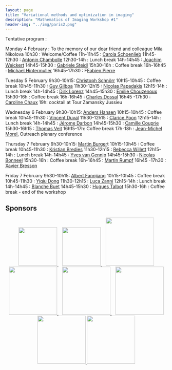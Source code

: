 ```yaml
---
layout: page
title: "Variational methods and optimization in imaging"
description: "Mathematics of Imaging Workshop #1"
header-img: "../img/paris2.png"
---
```


Tentative program : 

Monday 4 February : To the memory of our dear friend and colleague Mila Nikolova
10h30 : Welcome/Coffee 
11h-11h45 : [Carola Schoenlieb](http://www.damtp.cam.ac.uk/user/cbs31/Home.html)
11h45-12h30 : [Antonin Chambolle](http://www.cmap.polytechnique.fr/~antonin/) 
12h30-14h : Lunch break
14h-14h45 : [Joachim  Weickert](https://www.mia.uni-saarland.de/weickert/index.shtml)
14h45-15h30 : [Gabriele Steidl](http://www.mathematik.uni-kl.de/imagepro/members/steidl/)
15h30-16h : Coffee break 
16h-16h45 : [Michael Hintermuller](https://www.math.hu-berlin.de/~hp_hint/)
16h45-17h30 : F[Fabien Pierre](http://www.fabienpierre.fr/bienvenue.html)


Tuesday 5 February
9h30-10h15: [Christoph Schnörr](https://ipa.iwr.uni-heidelberg.de/cschnoerr/)
10h15-10h45 : Coffee break 
10h45-11h30 : [Guy Gilboa](http://guygilboa.eew.technion.ac.il/)
11h30-12h15 : [Nicolas Papadakis](https://www.math.u-bordeaux.fr/~npapadak/)
12h15-14h : Lunch break
14h-14h45 :  [Dirk Lorenz](https://www.tu-braunschweig.de/iaa/personal/lorenz)
14h45-15h30 : [Emilie Chouzenoux](http://www-syscom.univ-mlv.fr/~chouzeno/)
15h30-16h : Coffee break 
16h-16h45 : [Charles Dossal](https://www.math.u-bordeaux.fr/~cdossal/)
16h45 -17h30 : [Caroline Chaux](https://www.i2m.univ-amu.fr/~caroline.chaux/)
19h: cocktail at Tour Zamansky Jussieu

Wednesday 6 February
9h30-10h15: [Anders Hansen](http://www.damtp.cam.ac.uk/research/afha/anders/)
10h15-10h45 : Coffee break 
10h45-11h30 : [Vincent Duval](https://who.rocq.inria.fr/Vincent.Duval/)
11h30-12h15 : [Clarice Poon](http://www.damtp.cam.ac.uk/user/cmhsp2/) 
12h15-14h : Lunch break
14h-14h45 : [Jérome Darbon](https://www.brown.edu/academics/applied-mathematics/jerome-darbon)
14h45-15h30 : [Camille Couprie](https://research.fb.com/people/couprie-camille/)
15h30-16h15 : [Thomas Veit](http://perso.lcpc.fr/veit.thomas/)
16h15-17h: Coffee break 
17h-18h : [Jean-Michel Morel](https://sites.google.com/site/jeanmichelmorelcmlaenscachan/), Outreach plenary conference 

Thursday 7 February
9h30-10h15: [Martin Burger](https://www.uni-muenster.de/AMM/num/Arbeitsgruppen/ag_burger/organization/burger//)t
10h15-10h45 : Coffee break 
10h45-11h30 : [Kristian Bredies](https://imsc.uni-graz.at/bredies/)
11h30-12h15 : [Rebecca Willett](https://voices.uchicago.edu/willett/)
12h15-14h : Lunch break
14h-14h45 : [Yves van Gennip](https://www.nottingham.ac.uk/mathematics/people/y.vangennip)
14h45-15h30 : [Nicolas Bonneel](https://perso.liris.cnrs.fr/nicolas.bonneel/)
15h30-16h : Coffee break 
16h-16h45 : [Martin Rumpf](http://www.hcm.uni-bonn.de/de/people/profile/martin-rumpf/) 
16h45 -17h30 : [Xavier Bresson](http://www.ntu.edu.sg/home/xbresson/)

Friday 7 February
9h30-10h15: [Albert Fannjiang](https://www.math.ucdavis.edu/~fannjiang/)
10h15-10h45 : Coffee break 
10h45-11h30 : [Yiqiu Dong](http://www2.compute.dtu.dk/~yido)
11h30-12h15 : [Luca Zanni](http://cdm.unimo.it/home/matematica/zanni.luca/) 
12h15-14h : Lunch break
14h-14h45 : [Blanche Buet](https://www.math.u-psud.fr/~buet/)
14h45-15h30 : [Hugues Talbot](http://hugues.zahlt.info/bienvenue.html)
15h30-16h : Coffee break - end of the workshop



Sponsors
-----

<p align="center">

<a href="http://www.ihp.fr">
<img width="120" src="../../img/logo-ihp.jpg"/>
</a>&nbsp;&nbsp;

<a href="http://www.cnrs.fr/">
<img width="120" src="../../img/logo-cnrs.png"/>
</a>&nbsp;&nbsp;

<a href="http://www.u-psud.fr/fr/index.html">
<img width="150" src="../../img/logo-paris-sud.png"/>
</a>

<br/>

<a href="https://www.sciencesmaths-paris.fr/">
<img width="150" src="../../img/logo-fsmp.png"/>
</a>&nbsp;&nbsp;

<a href="http://www.upmc.fr/">
<img width="150" src="../../img/logo-upmc.png"/>
</a>&nbsp;&nbsp;

<a href="https://www.cimpa.info/">
<img width="150" src="../../img/logo-cimpa.png"/>
</a>

<br/>

<a href="http://gdr-mia.math.cnrs.fr/">
<img width="150" src="../../img/logo-mia.png"/>
</a>

<a href="http://www.gpeyre.com/noria/">
<img width="150" src="../../img/logo-erc.jpg"/>
</a>


</p>
